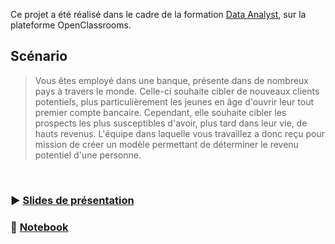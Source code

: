 
Ce projet a été réalisé dans le cadre de la formation [Data Analyst](https://openclassrooms.com/fr/paths/65-data-analyst), sur la plateforme OpenClassrooms.

## Scénario

> Vous êtes employé dans une banque, présente dans de nombreux pays à travers le monde. Celle-ci souhaite cibler de nouveaux clients potentiels, plus particulièrement les jeunes en âge d'ouvrir leur tout premier compte bancaire. Cependant, elle souhaite cibler les prospects les plus susceptibles d'avoir, plus tard dans leur vie, de hauts revenus. L'équipe dans laquelle vous travaillez a donc reçu pour mission de créer un modèle permettant de déterminer le revenu potentiel d'une personne.

<br />

### :arrow_forward: [Slides de présentation](présentation.pdf)

### :notebook: [Notebook](notebook.ipynb)
